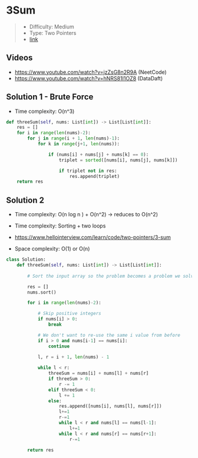 # 3Sum

> - Difficulty: Medium
> - Type: Two Pointers
> - [link](https://leetcode.com/problems/3sum/)

## Videos
- https://www.youtube.com/watch?v=jzZsG8n2R9A (NeetCode)
- https://www.youtube.com/watch?v=hNRS81I1OZ8 (DataDaft)

## Solution 1 - Brute Force
- Time complexity: O(n^3)

```python
def threeSum(self, nums: List[int]) -> List[List[int]]:
    res = []
    for i in range(len(nums)-2):
        for j in range(i + 1, len(nums)-1):
            for k in range(j+1, len(nums)):

                if (nums[i] + nums[j] + nums[k] == 0):
                    triplet = sorted([nums[i], nums[j], nums[k]])

                    if triplet not in res:
                        res.append(triplet)
    return res
```

## Solution 2 
- Time complexity: O(n log n ) + O(n^2) -> reduces to O(n^2)
- Time complexity: Sorting + two loops
- https://www.hellointerview.com/learn/code/two-pointers/3-sum

- Space complexity: O(1) or O(n)

```python
class Solution:
    def threeSum(self, nums: List[int]) -> List[List[int]]:
        
        # Sort the input array so the problem becomes a problem we solved from Two Sum II using two pointers.

        res = []
        nums.sort()

        for i in range(len(nums)-2):

            # Skip positive integers
            if nums[i] > 0:
                break

            # We don't want to re-use the same i value from before
            if i > 0 and nums[i-1] == nums[i]:
                continue

            l, r = i + 1, len(nums) - 1
            
            while l < r:
                threeSum = nums[i] + nums[l] + nums[r]
                if threeSum > 0:
                    r -= 1
                elif threeSum < 0:
                    l += 1
                else:
                    res.append([nums[i], nums[l], nums[r]])
                    l+=1
                    r-=1
                    while l < r and nums[l] == nums[l-1]:
                        l+=1
                    while l < r and nums[r] == nums[r+1]:
                        r-=1
                        
        return res
```
